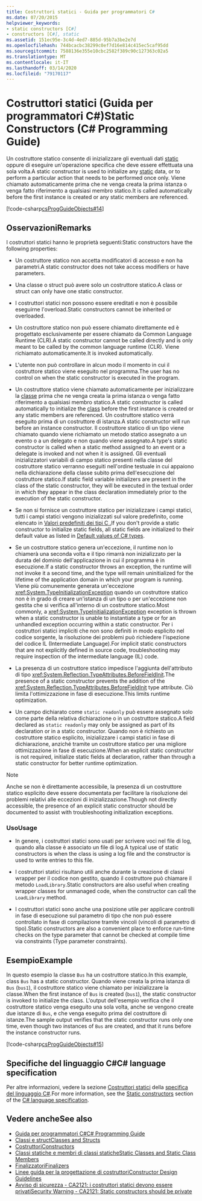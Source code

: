 ```yaml
---
title: Costruttori statici - Guida per programmatori C#
ms.date: 07/20/2015
helpviewer_keywords:
- static constructors [C#]
- constructors [C#], static
ms.assetid: 151ec95e-3c4d-4ed7-885d-95b7a3be2e7d
ms.openlocfilehash: 744bcacbc38299c0ef7d16e814c415ec5caf95dd
ms.sourcegitcommit: 7588136e355e10cbc2582f389c90c127363c02a5
ms.translationtype: MT
ms.contentlocale: it-IT
ms.lasthandoff: 03/14/2020
ms.locfileid: "79170117"
---
```

# <a name="static-constructors-c-programming-guide"></a><span data-ttu-id="40452-102">Costruttori statici (Guida per programmatori C#)</span><span class="sxs-lookup"><span data-stu-id="40452-102">Static Constructors (C# Programming Guide)</span></span>
<span data-ttu-id="40452-103">Un costruttore statico consente di inizializzare gli eventuali dati [static](../../language-reference/keywords/static.md) oppure di eseguire un'operazione specifica che deve essere effettuata una sola volta.</span><span class="sxs-lookup"><span data-stu-id="40452-103">A static constructor is used to initialize any [static](../../language-reference/keywords/static.md) data, or to perform a particular action that needs to be performed once only.</span></span> <span data-ttu-id="40452-104">Viene chiamato automaticamente prima che ne venga creata la prima istanza o venga fatto riferimento a qualsiasi membro statico.</span><span class="sxs-lookup"><span data-stu-id="40452-104">It is called automatically before the first instance is created or any static members are referenced.</span></span>  
  
 [!code-csharp[csProgGuideObjects#14](~/samples/snippets/csharp/VS_Snippets_VBCSharp/csProgGuideObjects/CS/Objects.cs#14)]  

## <a name="remarks"></a><span data-ttu-id="40452-105">Osservazioni</span><span class="sxs-lookup"><span data-stu-id="40452-105">Remarks</span></span>
<span data-ttu-id="40452-106">I costruttori statici hanno le proprietà seguenti:</span><span class="sxs-lookup"><span data-stu-id="40452-106">Static constructors have the following properties:</span></span>  
  
- <span data-ttu-id="40452-107">Un costruttore statico non accetta modificatori di accesso e non ha parametri.</span><span class="sxs-lookup"><span data-stu-id="40452-107">A static constructor does not take access modifiers or have parameters.</span></span>  

- <span data-ttu-id="40452-108">Una classe o struct può avere solo un costruttore statico.</span><span class="sxs-lookup"><span data-stu-id="40452-108">A class or struct can only have one static constructor.</span></span>

- <span data-ttu-id="40452-109">I costruttori statici non possono essere ereditati e non è possibile eseguirne l'overload.</span><span class="sxs-lookup"><span data-stu-id="40452-109">Static constructors cannot be inherited or overloaded.</span></span>

- <span data-ttu-id="40452-110">Un costruttore statico non può essere chiamato direttamente ed è progettato esclusivamente per essere chiamato da Common Language Runtime (CLR).</span><span class="sxs-lookup"><span data-stu-id="40452-110">A static constructor cannot be called directly and is only meant to be called by the common language runtime (CLR).</span></span> <span data-ttu-id="40452-111">Viene richiamato automaticamente.</span><span class="sxs-lookup"><span data-stu-id="40452-111">It is invoked automatically.</span></span>

- <span data-ttu-id="40452-112">L'utente non può controllare in alcun modo il momento in cui il costruttore statico viene eseguito nel programma.</span><span class="sxs-lookup"><span data-stu-id="40452-112">The user has no control on when the static constructor is executed in the program.</span></span>
  
- <span data-ttu-id="40452-113">Un costruttore statico viene chiamato automaticamente per inizializzare la [classe](../../language-reference/keywords/class.md) prima che ne venga creata la prima istanza o venga fatto riferimento a qualsiasi membro statico.</span><span class="sxs-lookup"><span data-stu-id="40452-113">A static constructor is called automatically to initialize the [class](../../language-reference/keywords/class.md) before the first instance is created or any static members are referenced.</span></span> <span data-ttu-id="40452-114">Un costruttore statico verrà eseguito prima di un costruttore di istanza.</span><span class="sxs-lookup"><span data-stu-id="40452-114">A static constructor will run before an instance constructor.</span></span> <span data-ttu-id="40452-115">Il costruttore statico di un tipo viene chiamato quando viene richiamato un metodo statico assegnato a un evento o a un delegato e non quando viene assegnato.</span><span class="sxs-lookup"><span data-stu-id="40452-115">A type's static constructor is called when a static method assigned to an event or a delegate is invoked and not when it is assigned.</span></span> <span data-ttu-id="40452-116">Gli eventuali inizializzatori variabili di campo statico presenti nella classe del costruttore statico verranno eseguiti nell'ordine testuale in cui appaiono nella dichiarazione della classe subito prima dell'esecuzione del costruttore statico.</span><span class="sxs-lookup"><span data-stu-id="40452-116">If static field variable initializers are present in the class of the static constructor, they will be executed in the textual order in which they appear in the class declaration immediately prior to the execution of the static constructor.</span></span>

- <span data-ttu-id="40452-117">Se non si fornisce un costruttore statico per inizializzare i campi statici, tutti i campi statici vengono inizializzati sul valore predefinito, come elencato in [Valori predefiniti dei tipi C .](../../language-reference/builtin-types/default-values.md)</span><span class="sxs-lookup"><span data-stu-id="40452-117">If you don't provide a static constructor to initialize static fields, all static fields are initialized to their default value as listed in [Default values of C# types](../../language-reference/builtin-types/default-values.md).</span></span>
  
- <span data-ttu-id="40452-118">Se un costruttore statico genera un'eccezione, il runtime non lo chiamerà una seconda volta e il tipo rimarrà non inizializzato per la durata del dominio dell'applicazione in cui il programma è in esecuzione.</span><span class="sxs-lookup"><span data-stu-id="40452-118">If a static constructor throws an exception, the runtime will not invoke it a second time, and the type will remain uninitialized for the lifetime of the application domain in which your program is running.</span></span> <span data-ttu-id="40452-119">Viene più comunemente generata un'eccezione <xref:System.TypeInitializationException> quando un costruttore statico non è in grado di creare un'istanza di un tipo o per un'eccezione non gestita che si verifica all'interno di un costruttore statico.</span><span class="sxs-lookup"><span data-stu-id="40452-119">Most commonly, a <xref:System.TypeInitializationException> exception is thrown when a static constructor is unable to instantiate a type or for an unhandled exception occurring within a static constructor.</span></span> <span data-ttu-id="40452-120">Per i costruttori statici impliciti che non sono definiti in modo esplicito nel codice sorgente, la risoluzione dei problemi può richiedere l'ispezione del codice IL (Intermediate Language).</span><span class="sxs-lookup"><span data-stu-id="40452-120">For implicit static constructors that are not explicitly defined in source code, troubleshooting may require inspection of the intermediate language (IL) code.</span></span>

- <span data-ttu-id="40452-121">La presenza di un costruttore statico impedisce l'aggiunta dell'attributo di tipo <xref:System.Reflection.TypeAttributes.BeforeFieldInit>.</span><span class="sxs-lookup"><span data-stu-id="40452-121">The presence of a static constructor prevents the addition of the <xref:System.Reflection.TypeAttributes.BeforeFieldInit> type attribute.</span></span> <span data-ttu-id="40452-122">Ciò limita l'ottimizzazione in fase di esecuzione.</span><span class="sxs-lookup"><span data-stu-id="40452-122">This limits runtime optimization.</span></span>

- <span data-ttu-id="40452-123">Un campo dichiarato come `static readonly` può essere assegnato solo come parte della relativa dichiarazione o in un costruttore statico.</span><span class="sxs-lookup"><span data-stu-id="40452-123">A field declared as `static readonly` may only be assigned as part of its declaration or in a static constructor.</span></span> <span data-ttu-id="40452-124">Quando non è richiesto un costruttore statico esplicito, inizializzare i campi statici in fase di dichiarazione, anziché tramite un costruttore statico per una migliore ottimizzazione in fase di esecuzione.</span><span class="sxs-lookup"><span data-stu-id="40452-124">When an explicit static constructor is not required, initialize static fields at declaration, rather than through a static constructor for better runtime optimization.</span></span>

> [!Note]
> <span data-ttu-id="40452-125">Anche se non è direttamente accessibile, la presenza di un costruttore statico esplicito deve essere documentata per facilitare la risoluzione dei problemi relativi alle eccezioni di inizializzazione.</span><span class="sxs-lookup"><span data-stu-id="40452-125">Though not directly accessible, the presence of an explicit static constructor should be documented to assist with troubleshooting initialization exceptions.</span></span>

### <a name="usage"></a><span data-ttu-id="40452-126">Uso</span><span class="sxs-lookup"><span data-stu-id="40452-126">Usage</span></span>

- <span data-ttu-id="40452-127">In genere, i costruttori statici sono usati per scrivere voci nel file di log, quando alla classe è associato un file di log.</span><span class="sxs-lookup"><span data-stu-id="40452-127">A typical use of static constructors is when the class is using a log file and the constructor is used to write entries to this file.</span></span>  
- <span data-ttu-id="40452-128">I costruttori statici risultano utili anche durante la creazione di classi wrapper per il codice non gestito, quando il costruttore può chiamare il metodo `LoadLibrary`.</span><span class="sxs-lookup"><span data-stu-id="40452-128">Static constructors are also useful when creating wrapper classes for unmanaged code, when the constructor can call the `LoadLibrary` method.</span></span>  

- <span data-ttu-id="40452-129">I costruttori statici sono anche una posizione utile per applicare controlli in fase di esecuzione sul parametro di tipo che non può essere controllato in fase di compilazione tramite vincoli (vincoli di parametro di tipo).</span><span class="sxs-lookup"><span data-stu-id="40452-129">Static constructors are also a convenient place to enforce run-time checks on the type parameter that cannot be checked at compile time via constraints (Type parameter constraints).</span></span>

## <a name="example"></a><span data-ttu-id="40452-130">Esempio</span><span class="sxs-lookup"><span data-stu-id="40452-130">Example</span></span>
 <span data-ttu-id="40452-131">In questo esempio la classe `Bus` ha un costruttore statico.</span><span class="sxs-lookup"><span data-stu-id="40452-131">In this example, class `Bus` has a static constructor.</span></span> <span data-ttu-id="40452-132">Quando viene creata la prima istanza di `Bus` (`bus1`), il costruttore statico viene chiamato per inizializzare la classe.</span><span class="sxs-lookup"><span data-stu-id="40452-132">When the first instance of `Bus` is created (`bus1`), the static constructor is invoked to initialize the class.</span></span> <span data-ttu-id="40452-133">L'output dell'esempio verifica che il costruttore statico venga eseguito una sola volta, anche se vengono create due istanze di `Bus`, e che venga eseguito prima del costruttore di istanze.</span><span class="sxs-lookup"><span data-stu-id="40452-133">The sample output verifies that the static constructor runs only one time, even though two instances of `Bus` are created, and that it runs before the instance constructor runs.</span></span>  
  
 [!code-csharp[csProgGuideObjects#15](~/samples/snippets/csharp/VS_Snippets_VBCSharp/csProgGuideObjects/CS/Objects.cs#15)]

## <a name="c-language-specification"></a><span data-ttu-id="40452-134">Specifiche del linguaggio C#</span><span class="sxs-lookup"><span data-stu-id="40452-134">C# language specification</span></span>
<span data-ttu-id="40452-135">Per altre informazioni, vedere la sezione [Costruttori statici](~/_csharplang/spec/classes.md#static-constructors) della [specifica del linguaggio C#](~/_csharplang/spec/introduction.md).</span><span class="sxs-lookup"><span data-stu-id="40452-135">For more information, see the [Static constructors](~/_csharplang/spec/classes.md#static-constructors) section of the [C# language specification](~/_csharplang/spec/introduction.md).</span></span>
  
## <a name="see-also"></a><span data-ttu-id="40452-136">Vedere anche</span><span class="sxs-lookup"><span data-stu-id="40452-136">See also</span></span>

- [<span data-ttu-id="40452-137">Guida per programmatori C#</span><span class="sxs-lookup"><span data-stu-id="40452-137">C# Programming Guide</span></span>](../index.md)
- [<span data-ttu-id="40452-138">Classi e struct</span><span class="sxs-lookup"><span data-stu-id="40452-138">Classes and Structs</span></span>](./index.md)
- [<span data-ttu-id="40452-139">Costruttori</span><span class="sxs-lookup"><span data-stu-id="40452-139">Constructors</span></span>](./constructors.md)
- [<span data-ttu-id="40452-140">Classi statiche e membri di classi statiche</span><span class="sxs-lookup"><span data-stu-id="40452-140">Static Classes and Static Class Members</span></span>](./static-classes-and-static-class-members.md)
- [<span data-ttu-id="40452-141">Finalizzatori</span><span class="sxs-lookup"><span data-stu-id="40452-141">Finalizers</span></span>](./destructors.md)
- [<span data-ttu-id="40452-142">Linee guida per la progettazione di costruttori</span><span class="sxs-lookup"><span data-stu-id="40452-142">Constructor Design Guidelines</span></span>](../../../standard/design-guidelines/constructor.md#type-constructor-guidelines)
- [<span data-ttu-id="40452-143">Avviso di sicurezza - CA2121: i costruttori statici devono essere privati</span><span class="sxs-lookup"><span data-stu-id="40452-143">Security Warning - CA2121: Static constructors should be private</span></span>](https://docs.microsoft.com/visualstudio/code-quality/ca2121-static-constructors-should-be-private)
